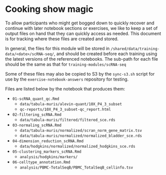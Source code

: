 # Cooking show magic

To allow participants who might get bogged down to quickly recover and continue with later notebook sections or exercises, we like to keep a set of output files on hand that they can quickly access as needed.
This document is for tracking where these files are created and stored.

In general, the files for this module will be stored in `/shared/data/training-data/<date>/scRNA-seq/`, and should be created before each training using the latest versions of the referenced notebooks.
The sub-path for each file should be the same as that for `training-modules/scRNA-seq`

Some of these files may also be copied to S3 by the `sync-s3.sh` script for use by the `exercise-notebook-answers` repository for testing.

Files are listed below by the notebook that produces them:

- `01-scRNA_quant_qc.Rmd`
  -  `data/tabula-muris/alevin-quant/10X_P4_3_subset`
  -  `qc-reports/10X_P4_3_subset-qc_report.html`
- `02-filtering_scRNA.Rmd`
  - `data/tabula-muris/filtered/filtered_sce.rds`
- `03-normaling_scRNA.Rmd`
  - `data/tabula-muris/normalized/scran_norm_gene_matrix.tsv`
  - `data/tabula-muris/normalized/normalized_bladder_sce.rds`
- `04-dimension_reduction_scRNA.Rmd`
  - `data/hodgkins/normalized/normalized_hodgkins_sce.rds`
- `05-clustering_markers_scRNA.Rmd`
  - `analysis/hodgkins/markers/`
- `06-celltype_annotation.Rmd`
  - `analysis/PBMC-TotalSeqB/PBMC_TotalSeqB_cellinfo.tsv`

